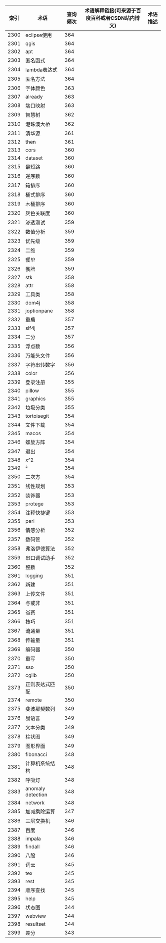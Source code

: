 | 索引   | 术语                | 查询频次 | 术语解释链接(可来源于百度百科或者CSDN站内博文) | 术语描述 |
| ---- | ----------------- | ---- | -------------------------- | ---- |
| 2300 | eclipse使用         | 364  |                            |      |
| 2301 | qgis              | 364  |                            |      |
| 2302 | apt               | 364  |                            |      |
| 2303 | 匿名函式              | 364  |                            |      |
| 2304 | lambda表达式         | 364  |                            |      |
| 2305 | 匿名方法              | 364  |                            |      |
| 2306 | 字体颜色              | 363  |                            |      |
| 2307 | already           | 363  |                            |      |
| 2308 | 端口映射              | 363  |                            |      |
| 2309 | 智慧树               | 362  |                            |      |
| 2310 | 港珠澳大桥             | 362  |                            |      |
| 2311 | 清华源               | 361  |                            |      |
| 2312 | then              | 361  |                            |      |
| 2313 | cors              | 360  |                            |      |
| 2314 | dataset           | 360  |                            |      |
| 2315 | 最短路               | 360  |                            |      |
| 2316 | 逆序数               | 360  |                            |      |
| 2317 | 箱排序               | 360  |                            |      |
| 2318 | 桶式排序              | 360  |                            |      |
| 2319 | 木桶排序              | 360  |                            |      |
| 2320 | 灰色关联度             | 360  |                            |      |
| 2321 | 渗透测试              | 359  |                            |      |
| 2322 | 数值分析              | 359  |                            |      |
| 2323 | 优先级               | 359  |                            |      |
| 2324 | 二维                | 359  |                            |      |
| 2325 | 餐单                | 359  |                            |      |
| 2326 | 餐牌                | 359  |                            |      |
| 2327 | stk               | 358  |                            |      |
| 2328 | attr              | 358  |                            |      |
| 2329 | 工具类               | 358  |                            |      |
| 2330 | dom4j             | 358  |                            |      |
| 2331 | joptionpane       | 358  |                            |      |
| 2332 | 重启                | 357  |                            |      |
| 2333 | slf4j             | 357  |                            |      |
| 2334 | 二分                | 357  |                            |      |
| 2335 | 浮点数               | 356  |                            |      |
| 2336 | 万能头文件             | 356  |                            |      |
| 2337 | 字符串转数字            | 356  |                            |      |
| 2338 | color             | 356  |                            |      |
| 2339 | 登录注册              | 355  |                            |      |
| 2340 | pillow            | 355  |                            |      |
| 2341 | graphics          | 355  |                            |      |
| 2342 | 垃圾分类              | 355  |                            |      |
| 2343 | tortoisegit       | 354  |                            |      |
| 2344 | 文件下载              | 354  |                            |      |
| 2345 | macos             | 354  |                            |      |
| 2346 | 螺旋方阵              | 354  |                            |      |
| 2347 | 退出                | 354  |                            |      |
| 2348 | x^2               | 354  |                            |      |
| 2349 | ²                 | 354  |                            |      |
| 2350 | 二次方               | 354  |                            |      |
| 2351 | 线性规划              | 353  |                            |      |
| 2352 | 装饰器               | 353  |                            |      |
| 2353 | protege           | 353  |                            |      |
| 2354 | 注释快捷键             | 353  |                            |      |
| 2355 | perl              | 353  |                            |      |
| 2356 | 情感分析              | 352  |                            |      |
| 2357 | 数码管               | 352  |                            |      |
| 2358 | 弗洛伊德算法            | 352  |                            |      |
| 2359 | 串口调试助手            | 352  |                            |      |
| 2360 | 整数                | 352  |                            |      |
| 2361 | logging           | 351  |                            |      |
| 2362 | 新建                | 351  |                            |      |
| 2363 | 上传文件              | 351  |                            |      |
| 2364 | 与或非               | 351  |                            |      |
| 2365 | 省赛                | 351  |                            |      |
| 2366 | 技巧                | 351  |                            |      |
| 2367 | 流通量               | 351  |                            |      |
| 2368 | 传输量               | 351  |                            |      |
| 2369 | 编码器               | 350  |                            |      |
| 2370 | 重写                | 350  |                            |      |
| 2371 | sso               | 350  |                            |      |
| 2372 | cglib             | 350  |                            |      |
| 2373 | 正则表达式匹配           | 350  |                            |      |
| 2374 | remote            | 350  |                            |      |
| 2375 | 斐波那契数列            | 349  |                            |      |
| 2376 | 易语言               | 349  |                            |      |
| 2377 | 文本分类              | 349  |                            |      |
| 2378 | 柱状图               | 349  |                            |      |
| 2379 | 图形界面              | 349  |                            |      |
| 2380 | fibonacci         | 348  |                            |      |
| 2381 | 计算机系统结构           | 348  |                            |      |
| 2382 | 呼吸灯               | 348  |                            |      |
| 2383 | anomaly detection | 348  |                            |      |
| 2384 | network           | 348  |                            |      |
| 2385 | 加减乘除运算            | 347  |                            |      |
| 2386 | 三层交换机             | 346  |                            |      |
| 2387 | 百度                | 346  |                            |      |
| 2388 | impala            | 346  |                            |      |
| 2389 | findall           | 346  |                            |      |
| 2390 | 八股                | 346  |                            |      |
| 2391 | 词云                | 345  |                            |      |
| 2392 | tex               | 345  |                            |      |
| 2393 | rest              | 345  |                            |      |
| 2394 | 顺序查找              | 345  |                            |      |
| 2395 | help              | 345  |                            |      |
| 2396 | 状态图               | 344  |                            |      |
| 2397 | webview           | 344  |                            |      |
| 2398 | resultset         | 344  |                            |      |
| 2399 | 差分                | 343  |                            |      |
